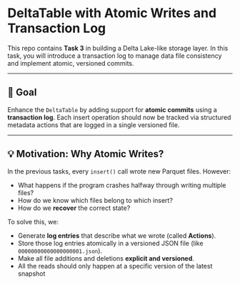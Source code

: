 # DeltaTable with Atomic Writes and Transaction Log

This repo contains **Task 3** in building a Delta Lake-like storage layer. In this task, you will introduce a transaction log to manage data file consistency and implement atomic, versioned commits.

---

## 🎯 Goal

Enhance the `DeltaTable` by adding support for **atomic commits** using a **transaction log**. Each insert operation should now be tracked via structured metadata actions that are logged in a single versioned file.

---

## 💡 Motivation: Why Atomic Writes?

In the previous tasks, every `insert()` call wrote new Parquet files. However:

- What happens if the program crashes halfway through writing multiple files?
- How do we know which files belong to which insert?
- How do we **recover** the correct state?

To solve this, we:
- Generate **log entries** that describe what we wrote (called **Actions**).
- Store those log entries atomically in a versioned JSON file (like `00000000000000000001.json`).
- Make all file additions and deletions **explicit and versioned**.
- All the reads should only happen at a specific version of the latest snapshot